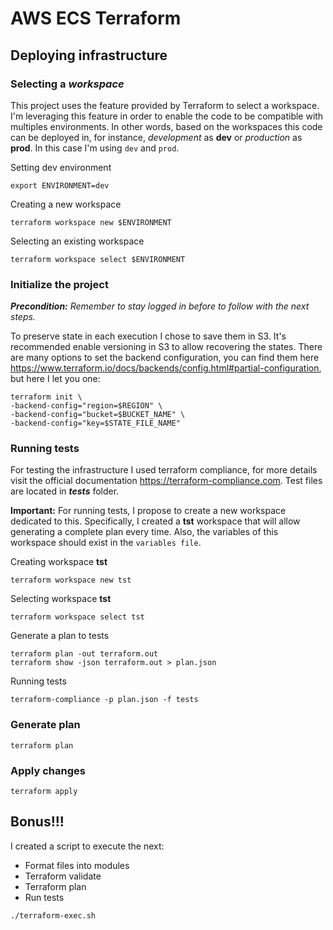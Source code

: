 # AWS ECS Terraform

## Deploying infrastructure

### Selecting a _workspace_
This project uses the feature provided by Terraform to select a workspace. I'm leveraging this feature in order to enable the code to be compatible with multiples environments. In other words, based on the workspaces this code can be deployed in, for instance, _development_ as **dev** or _production_ as **prod**. In this case I'm using `dev` and `prod`. 

Setting dev environment

```
export ENVIRONMENT=dev
```


Creating a new workspace
```
terraform workspace new $ENVIRONMENT
```

Selecting an existing workspace
```
terraform workspace select $ENVIRONMENT
```

### Initialize the project

_**Precondition:** Remember to stay logged in before to follow with the next steps._

To preserve state in each execution I chose to save them in S3. It's recommended enable versioning in S3 to allow recovering the states.
There are many options to set the backend configuration, you can find them here https://www.terraform.io/docs/backends/config.html#partial-configuration,
but here I let you one:

```
terraform init \
-backend-config="region=$REGION" \ 
-backend-config="bucket=$BUCKET_NAME" \ 
-backend-config="key=$STATE_FILE_NAME"

```
### Running tests
For testing the infrastructure I used terraform compliance, for more details visit the official documentation https://terraform-compliance.com. Test files are located in **_tests_** folder.

**Important:**
For running tests, I propose to create a new workspace dedicated to this. Specifically, I created a **tst** workspace that will allow generating a complete plan every time. Also, the variables of this workspace should exist in the `variables file`.

Creating workspace **tst**
```
terraform workspace new tst
```

Selecting workspace **tst**
```
terraform workspace select tst
```

Generate a plan to tests
```
terraform plan -out terraform.out
terraform show -json terraform.out > plan.json
```
Running tests 
```
terraform-compliance -p plan.json -f tests
```

### Generate plan
```
terraform plan
```

### Apply changes

```
terraform apply
```

## Bonus!!!
I created a script to execute the next:

* Format files into modules
* Terraform validate
* Terraform plan
* Run tests

```
./terraform-exec.sh
```